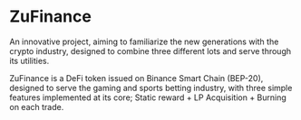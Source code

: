 # ZuFinance
An innovative project, aiming to familiarize the new generations with the crypto industry, designed to combine three different lots and serve through its utilities.

ZuFinance is a DeFi token issued on Binance Smart Chain (BEP-20), designed to serve the gaming and sports betting industry, with three simple features implemented at its core; Static reward + LP Acquisition + Burning on each trade.
